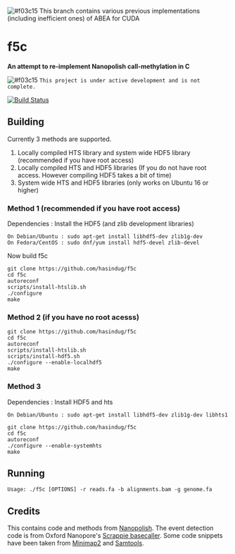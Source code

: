 ![#f03c15](https://placehold.it/15/f03c15/000000?text=+)  This branch contains various previous implementations (including inefficient ones) of ABEA for CUDA

# f5c

**An attempt to re-implement Nanopolish call-methylation in C**

![#f03c15](https://placehold.it/15/f03c15/000000?text=+) `This project is under active development and is not complete.`

[![Build Status](https://travis-ci.org/hasindu2008/f5c.svg?branch=master)](https://travis-ci.org/hasindu2008/f5c)

## Building

Currently 3 methods are supported.
1. Locally compiled HTS library and system wide HDF5 library (recommended if you have root access)
2. Locally compiled HTS and HDF5 libraries (If you do not have root access. However compiling HDF5 takes a bit of time)
3. System wide HTS and HDF5 libraries (only works on Ubuntu 16 or higher)

### Method 1 (recommended if you have root access)

Dependencies : Install the HDF5 (and zlib development libraries)
``` 
On Debian/Ubuntu : sudo apt-get install libhdf5-dev zlib1g-dev 
On Fedora/CentOS : sudo dnf/yum install hdf5-devel zlib-devel
```

Now build f5c

```
git clone https://github.com/hasindug/f5c
cd f5c
autoreconf
scripts/install-htslib.sh
./configure
make
```

### Method 2 (if you have no root acesss)


```
git clone https://github.com/hasindug/f5c
cd f5c
autoreconf
scripts/install-htslib.sh
scripts/install-hdf5.sh
./configure --enable-localhdf5
make
```

### Method 3 

Dependencies : Install HDF5 and hts
``` 
On Debian/Ubuntu : sudo apt-get install libhdf5-dev zlib1g-dev libhts1
```

```
git clone https://github.com/hasindug/f5c
cd f5c
autoreconf
./configure --enable-systemhts
make
```

## Running

```
Usage: ./f5c [OPTIONS] -r reads.fa -b alignments.bam -g genome.fa
```

## Credits
This contains code and methods from [Nanopolish](https://github.com/jts/nanopolish).
The event detection code is from Oxford Nanopore's [Scrappie basecaller](https://github.com/nanoporetech/scrappie).
Some code snippets have been taken from [Minimap2](https://github.com/lh3/minimap2) and [Samtools](http://samtools.sourceforge.net/).
